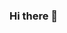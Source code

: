 ### Hi there 👋

<!--
**georgeoshardo/georgeoshardo** is a ✨ _special_ ✨ repository because its `README.md` (this file) appears on your GitHub profile.

- 🔭 I’m a systems biology PhD student in the Department of Engineering at the University of Cambridge.

-->
